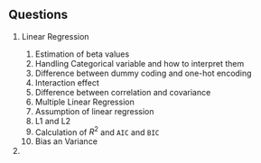 Questions
---

1. Linear Regression
    1. Estimation of beta values
    2. Handling Categorical variable and how to interpret them
    3. Difference between dummy coding and one-hot encoding
    4. Interaction effect 
    5. Difference between correlation and covariance
    6. Multiple Linear Regression
    7. Assumption of linear regression
    8. L1 and L2 
    9. Calculation of $R^2$ and `AIC` and `BIC`
    10. Bias an Variance
    

2. 